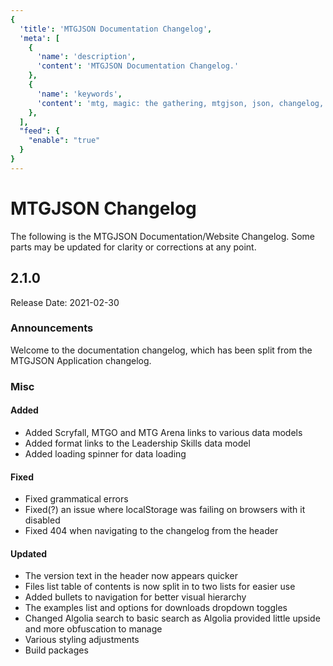 ```yaml
---
{
  'title': 'MTGJSON Documentation Changelog',
  'meta': [
    {
      'name': 'description',
      'content': 'MTGJSON Documentation Changelog.'
    },
    {
      'name': 'keywords',
      'content': 'mtg, magic: the gathering, mtgjson, json, changelog, docs, docs changelog',
    },
  ],
  "feed": {
    "enable": "true"
  }
}
---
```


# MTGJSON Changelog
The following is the MTGJSON Documentation/Website Changelog. Some parts may be updated for clarity or corrections at any point.

## 2.1.0
Release Date: 2021-02-30

### Announcements
Welcome to the documentation changelog, which has been split from the MTGJSON Application changelog.

### Misc
#### Added
- Added Scryfall, MTGO and MTG Arena links to various data models
- Added format links to the Leadership Skills data model
- Added loading spinner for data loading
#### Fixed
- Fixed grammatical errors
- Fixed(?) an issue where localStorage was failing on browsers with it disabled
- Fixed 404 when navigating to the changelog from the header
#### Updated
- The version text in the header now appears quicker
- Files list table of contents is now split in to two lists for easier use
- Added bullets to navigation for better visual hierarchy
- The examples list and options for downloads dropdown toggles
- Changed Algolia search to basic search as Algolia provided little upside and more obfuscation to manage
- Various styling adjustments
- Build packages

